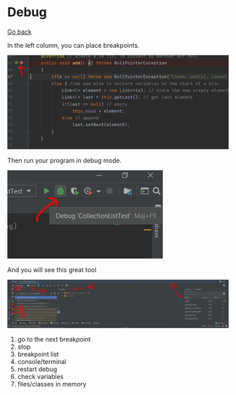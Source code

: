 # Debug

[Go back](..#clion)

In the left column, you can place breakpoints.

![break](debug/debug.png)

Then run your program in debug mode.

![break](debug/debug2.png)

And you will see this great tool

![break](debug/debug3.png)

1. go to the next breakpoint
2. stop
3. breakpoint list
4. console/terminal
5. restart debug
6. check variables
7. files/classes in memory